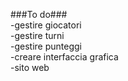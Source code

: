 ###To do###  
-gestire giocatori  
-gestire turni  
-gestire punteggi  
-creare interfaccia grafica  
-sito web  

